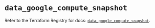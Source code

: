 # `data_google_compute_snapshot`

Refer to the Terraform Registry for docs: [`data_google_compute_snapshot`](https://registry.terraform.io/providers/hashicorp/google/6.22.0/docs/data-sources/compute_snapshot).
